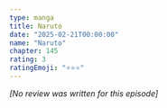 ```yaml
---
type: manga
title: Naruto
date: "2025-02-21T00:00:00"
name: "Naruto"
chapter: 145
rating: 3
ratingEmoji: "⭐️⭐️⭐️"
---
```


_[No review was written for this episode]_